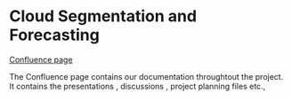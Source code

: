# Cloud Segmentation and Forecasting

[Confluence page](https://cloudforecasting.atlassian.net/wiki/x/VQAC)

The Confluence page contains our documentation throughtout the project. It contains the presentations , discussions , project planning files etc.,
